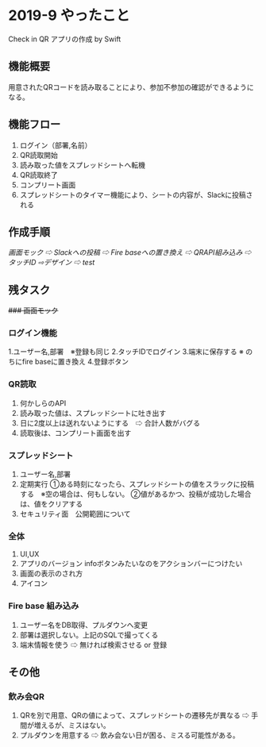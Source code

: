 # 2019-9 やったこと
Check in QR アプリの作成 by Swift

## 機能概要
用意されたQRコードを読み取ることにより、参加不参加の確認ができるようになる。

## 機能フロー
1. ログイン（部署,名前）
2. QR読取開始
3. 読み取った値をスプレッドシートへ転機
4. QR読取終了
5. コンプリート画面
6. スプレッドシートのタイマー機能により、シートの内容が、Slackに投稿される

## 作成手順
*画面モック ⇨ Slackへの投稿 ⇨ Fire baseへの置き換え ⇨ QRAPI組み込み ⇨ タッチID ⇨デザイン ⇨ test*

## 残タスク

~~### 画面モック~~

### ログイン機能
1.ユーザー名,部署　※登録も同じ
2.タッチIDでログイン
3.端末に保存する ※ のちにfire baseに置き換え
4.登録ボタン
	
### QR読取
1. 何かしらのAPI
2. 読み取った値は、スプレッドシートに吐き出す
3. 日に2度以上は送れないようにする　⇨ 合計人数がバグる
4. 読取後は、コンプリート画面を出す

### スプレッドシート
1. ユーザー名,部署
2. 定期実行
  ①ある時刻になったら、スプレッドシートの値をスラックに投稿する　※空の場合は、何もしない。
  ②値があるかつ、投稿が成功した場合は、値をクリアする
3. セキュリティ面　公開範囲について
	
### 全体
1. UI,UX
2. アプリのバージョン infoボタンみたいなのをアクションバーにつけたい
3. 画面の表示のされ方
4. アイコン
 
### Fire base 組み込み
1. ユーザー名をDB取得、プルダウンへ変更
2. 部署は選択しない。上記のSQLで撮ってくる
3. 端末情報を使う ⇨ 無ければ検索させる or 登録

## その他

### 飲み会QR
1. QRを別で用意、QRの値によって、スプレッドシートの遷移先が異なる ⇨ 手間が増えるが、ミスはない。
2. プルダウンを用意する ⇨ 飲み会ない日が困る、ミスる可能性がある。
